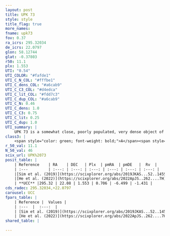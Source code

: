 ```yaml
---
layout: post
title: UPK 73
style: style
title_flag: true
more_names: 
fname: upk73
fov: 0.37
ra_icrs: 295.32034
de_icrs: 22.0797
glon: 58.12744
glat: -0.37803
r50: 11.1
plx: 1.553
UTI: "0.54"
UTI_COLOR: "#fafde1"
UTI_C_N_COL: "#fffbe1"
UTI_C_dens_COL: "#a6cab9"
UTI_C_C3_COL: "#d4edca"
UTI_C_lit_COL: "#fdd7c3"
UTI_C_dup_COL: "#a6cab9"
UTI_C_N: 0.46
UTI_C_dens: 1.0
UTI_C_C3: 0.75
UTI_C_lit: 0.25
UTI_C_dup: 1.0
UTI_summary: |
    UPK 73 is a somewhat close, poorly populated, very dense object of high C3 quality. It is poorly studied in the literature.
class3: |
    <span style="color: green; font-weight: bold;">A</span><span style="color: #FFC300; font-weight: bold;">B</span>
r_50_val: 11.1
N_50_val: 46
scix_url: UPK%2073
posit_table: |
    | Reference    | RA    | DEC   | Plx  | pmRA  | pmDE   |  Rv  |
    | :---         | :---: | :---: | :---: | :---: | :---: | :---: |
    |[Sim et al. (2019)](https://scixplorer.org/abs/2019JKAS...52..145S) | 295.41 | 22.034 | -- | 0.74 | -6.51 | -- |
    |[He et al. (2022)](https://scixplorer.org/abs/2022ApJS..262....7H) | 295.356 | 22.066 | 1.557 | 0.716 | -6.537 | -- |
    | **UCC** |295.32 | 22.08 | 1.553 | 0.706 | -6.499 | -1.431 | 
cds_radec: 295.32034,+22.0797
carousel: UCC
fpars_table: |
    | Reference |  Values |
    | :---  |  :---:  |
    | [Sim et al. (2019)](https://scixplorer.org/abs/2019JKAS...52..145S) | `d_pc=634, log(age)=7.25` |
    | [He et al. (2022)](https://scixplorer.org/abs/2022ApJS..262....7H) | `A0=0.05, logAge=6.45` |
shared_table: |
    
---
```

